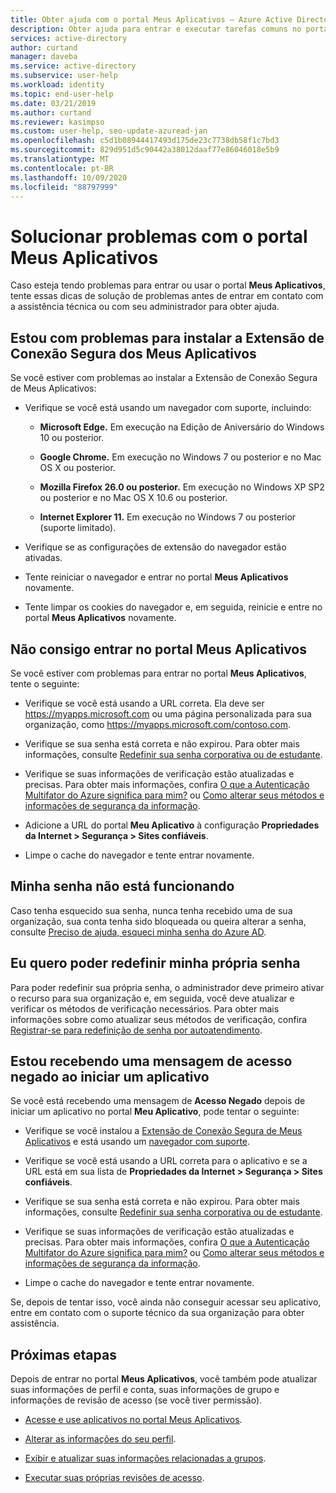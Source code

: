 ```yaml
---
title: Obter ajuda com o portal Meus Aplicativos – Azure Active Directory | Microsoft Docs
description: Obter ajuda para entrar e executar tarefas comuns no portal Meus Aplicativos.
services: active-directory
author: curtand
manager: daveba
ms.service: active-directory
ms.subservice: user-help
ms.workload: identity
ms.topic: end-user-help
ms.date: 03/21/2019
ms.author: curtand
ms.reviewer: kasimpso
ms.custom: user-help, seo-update-azuread-jan
ms.openlocfilehash: c5d1b08944417493d175de23c7738db58f1c7bd3
ms.sourcegitcommit: 829d951d5c90442a38012daaf77e86046018e5b9
ms.translationtype: MT
ms.contentlocale: pt-BR
ms.lasthandoff: 10/09/2020
ms.locfileid: "88797999"
---
```

# <a name="troubleshoot-problems-with-the-my-apps-portal"></a>Solucionar problemas com o portal Meus Aplicativos

Caso esteja tendo problemas para entrar ou usar o portal **Meus Aplicativos**, tente essas dicas de solução de problemas antes de entrar em contato com a assistência técnica ou com seu administrador para obter ajuda.

## <a name="im-having-trouble-installing-the-my-apps-secure-sign-in-extension"></a>Estou com problemas para instalar a Extensão de Conexão Segura dos Meus Aplicativos

Se você estiver com problemas ao instalar a Extensão de Conexão Segura de Meus Aplicativos:

- Verifique se você está usando um navegador com suporte, incluindo:

    - **Microsoft Edge.** Em execução na Edição de Aniversário do Windows 10 ou posterior.

    - **Google Chrome.** Em execução no Windows 7 ou posterior e no Mac OS X ou posterior.

    - **Mozilla Firefox 26.0 ou posterior.** Em execução no Windows XP SP2 ou posterior e no Mac OS X 10.6 ou posterior.

    - **Internet Explorer 11.** Em execução no Windows 7 ou posterior (suporte limitado).

- Verifique se as configurações de extensão do navegador estão ativadas.

- Tente reiniciar o navegador e entrar no portal **Meus Aplicativos** novamente.

- Tente limpar os cookies do navegador e, em seguida, reinicie e entre no portal **Meus Aplicativos** novamente.

## <a name="i-cant-sign-in-to-the-my-apps-portal"></a>Não consigo entrar no portal **Meus Aplicativos**

Se você estiver com problemas para entrar no portal **Meus Aplicativos**, tente o seguinte:

- Verifique se você está usando a URL correta. Ela deve ser https://myapps.microsoft.com ou uma página personalizada para sua organização, como https://myapps.microsoft.com/contoso.com.

- Verifique se sua senha está correta e não expirou. Para obter mais informações, consulte [Redefinir sua senha corporativa ou de estudante](active-directory-passwords-update-your-own-password.md).

- Verifique se suas informações de verificação estão atualizadas e precisas. Para obter mais informações, confira [O que a Autenticação Multifator do Azure significa para mim?](./multi-factor-authentication-end-user-first-time.md) ou [Como alterar seus métodos e informações de segurança da informação](./security-info-setup-auth-app.md).

- Adicione a URL do portal **Meu Aplicativo** à configuração **Propriedades da Internet > Segurança > Sites confiáveis**.

- Limpe o cache do navegador e tente entrar novamente.

## <a name="my-password-isnt-working"></a>Minha senha não está funcionando

Caso tenha esquecido sua senha, nunca tenha recebido uma de sua organização, sua conta tenha sido bloqueada ou queira alterar a senha, consulte [Preciso de ajuda, esqueci minha senha do Azure AD](active-directory-passwords-update-your-own-password.md).

## <a name="i-want-to-be-able-to-reset-my-own-password"></a>Eu quero poder redefinir minha própria senha

Para poder redefinir sua própria senha, o administrador deve primeiro ativar o recurso para sua organização e, em seguida, você deve atualizar e verificar os métodos de verificação necessários. Para obter mais informações sobre como atualizar seus métodos de verificação, confira [Registrar-se para redefinição de senha por autoatendimento](active-directory-passwords-reset-register.md).

## <a name="im-getting-an-access-denied-message-when-i-start-an-app"></a>Estou recebendo uma mensagem de acesso negado ao iniciar um aplicativo

Se você está recebendo uma mensagem de **Acesso Negado** depois de iniciar um aplicativo no portal **Meu Aplicativo**, pode tentar o seguinte:

- Verifique se você instalou a [Extensão de Conexão Segura de Meus Aplicativos](my-apps-portal-end-user-access.md#download-and-install-the-my-apps-secure-sign-in-extension) e está usando um [navegador com suporte](my-apps-portal-end-user-access.md#supported-browsers).

- Verifique se você está usando a URL correta para o aplicativo e se a URL está em sua lista de **Propriedades da Internet > Segurança > Sites confiáveis**.

- Verifique se sua senha está correta e não expirou. Para obter mais informações, consulte [Redefinir sua senha corporativa ou de estudante](active-directory-passwords-update-your-own-password.md).

- Verifique se suas informações de verificação estão atualizadas e precisas. Para obter mais informações, confira [O que a Autenticação Multifator do Azure significa para mim?](./multi-factor-authentication-end-user-first-time.md) ou [Como alterar seus métodos e informações de segurança da informação](./security-info-setup-auth-app.md).

- Limpe o cache do navegador e tente entrar novamente.

Se, depois de tentar isso, você ainda não conseguir acessar seu aplicativo, entre em contato com o suporte técnico da sua organização para obter assistência.

## <a name="next-steps"></a>Próximas etapas

Depois de entrar no portal **Meus Aplicativos**, você também pode atualizar suas informações de perfil e conta, suas informações de grupo e informações de revisão de acesso (se você tiver permissão).

- [Acesse e use aplicativos no portal Meus Aplicativos](my-apps-portal-end-user-access.md).

- [Alterar as informações do seu perfil](my-apps-portal-end-user-update-profile.md).

- [Exibir e atualizar suas informações relacionadas a grupos](my-apps-portal-end-user-groups.md).

- [Executar suas próprias revisões de acesso](my-apps-portal-end-user-access-reviews.md).